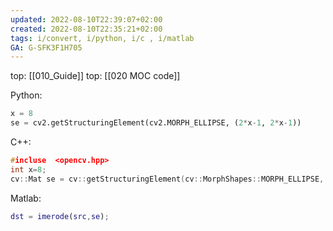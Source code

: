 ```yaml
---
updated: 2022-08-10T22:39:07+02:00
created: 2022-08-10T22:35:21+02:00
tags: i/convert, i/python, i/c , i/matlab
GA: G-SFK3F1H705
---
```

top: [[010_Guide]]
top: [[020 MOC code]]

Python:
```py
x = 8
se = cv2.getStructuringElement(cv2.MORPH_ELLIPSE, (2*x-1, 2*x-1))
```

C++:
```cpp
#incluse  <opencv.hpp>
int x=8;
cv::Mat se = cv::getStructuringElement(cv::MorphShapes::MORPH_ELLIPSE, cv::Size(2*x-1, 2*x-1));
```

Matlab:
```matlab
dst = imerode(src,se);
```

